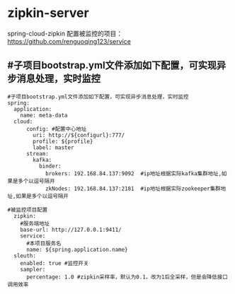 # zipkin-server
spring-cloud-zipkin
配置被监控的项目：https://github.com/renguoqing123/service


#子项目bootstrap.yml文件添加如下配置，可实现异步消息处理，实时监控
------------
```
#子项目bootstrap.yml文件添加如下配置，可实现异步消息处理，实时监控
spring:
  application:
    name: meta-data
  cloud:
      config: #配置中心地址
        uri: http://${configurl}:777/
        profile: ${profile}
        label: master
      stream:
        kafka:
          binder:
            brokers: 192.168.84.137:9092  #ip地址根据实际kafka集群地址,如果是多个以逗号隔开
            zkNodes: 192.168.84.137:2181  #ip地址根据实际zookeeper集群地址,如果是多个以逗号隔开

#被监控项目配置
  zipkin:
    #服务端地址
    base-url: http://127.0.0.1:9411/
    service:
      #本项目服务名
      name: ${spring.application.name}
  sleuth:
    enabled: true #监控开关
    sampler:
      percentage: 1.0 #zipkin采样率，默认为0.1，改为1后全采样，但是会降低接口调用效率
```
